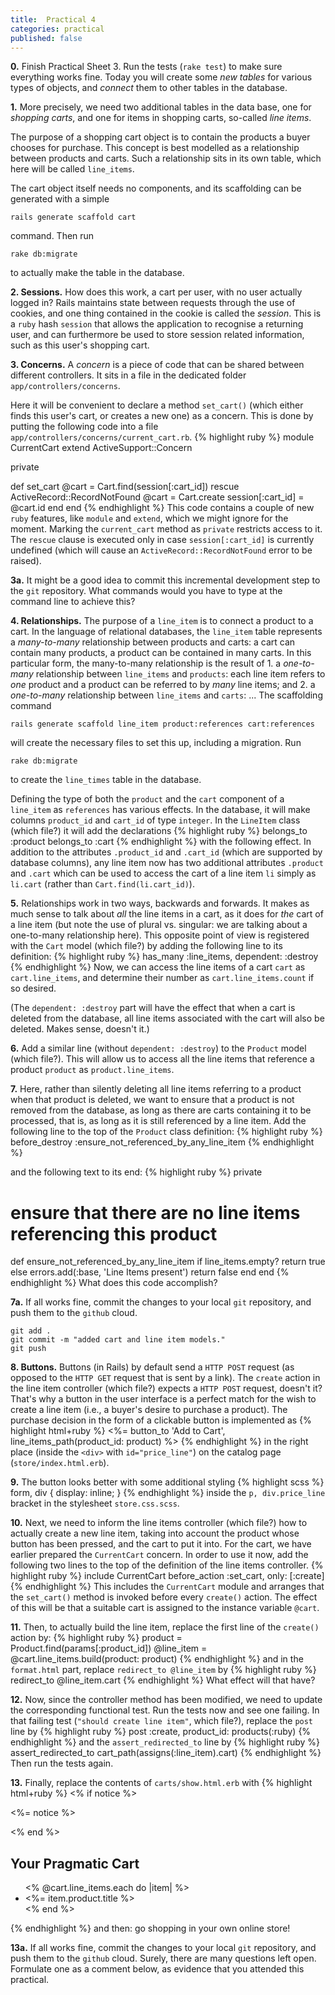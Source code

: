 ```yaml
---
title:  Practical 4
categories: practical
published: false
---
```


**0.** Finish Practical Sheet 3.  Run the tests (`rake test`) to make
sure everything works fine.
Today you will create some _new tables_ for various types of
objects, and _connect_ them to other tables in the database.


**1.** More precisely, we need two additional tables in the data base,
one for _shopping carts_, and one for items in shopping carts,
so-called _line items_.

The
purpose of a shopping cart object is to contain the products a buyer chooses for purchase. This concept is best modelled as a
relationship
between products and carts.  Such a relationship sits in its own table,
which here will be called `line_items`.

The cart object itself needs no components, and its scaffolding can be
generated with a simple

    rails generate scaffold cart

command.  Then run

    rake db:migrate

to actually make the table in the database.

**2. Sessions.** How does this work, a cart per user, with no user actually
logged in?  Rails maintains state between requests through the use of
cookies, and one thing contained in the cookie is called the
_session_.  This is a `ruby` hash `session` that allows the application to
recognise a returning user, and can furthermore be used to store
session related information, such as this user's shopping cart.


**3. Concerns.** A _concern_ is a piece of code that
can be shared between different controllers.  It sits in
a file in the dedicated folder `app/controllers/concerns`.

Here it will be convenient to declare a method `set_cart()`
(which either finds this user's cart, or creates a new one)
as a concern.  This is done by putting the following code
into a file `app/controllers/concerns/current_cart.rb`.
{% highlight ruby %}
module CurrentCart
  extend ActiveSupport::Concern

  private

  def set_cart
    @cart = Cart.find(session[:cart_id])
  rescue ActiveRecord::RecordNotFound
    @cart = Cart.create
    session[:cart_id] = @cart.id
  end
end
{% endhighlight %}
This code contains a couple of new `ruby` features, like `module` and `extend`,
which we might ignore for the moment.
Marking the `current_cart` method as `private` restricts access to it.  The
`rescue` clause is executed only in case
`session[:cart_id]` is currently undefined
(which will cause an
`ActiveRecord::RecordNotFound` error to be raised).

**3a.** It might be a good idea to commit this incremental development
step to the `git` repository.  What commands would you have to type at
the command line to achieve this?

**4. Relationships.**
The purpose of a `line_item`  is to connect a product to a cart.
In the language of relational databases,
the `line_item`
table represents a _many-to-many_ relationship between products and carts:
a cart can contain many products, a product can be contained in many carts.
In this particular form, the many-to-many relationship is the result of 1. a
_one-to-many_ relationship between `line_items`
and `products`: each line item refers to _one_ product
and a product can be referred to by _many_ line items;
and 2. a
_one-to-many_ relationship between `line_items`
and `carts`: ...
The scaffolding command

    rails generate scaffold line_item product:references cart:references

will create the necessary files to set this up, including a migration.  Run

    rake db:migrate

to create the `line_times` table in the database.

Defining the type of both the `product` and the `cart` component of a
`line_item` as `references` has various effects.  In the database,
it will make columns `product_id`  and `cart_id` of type `integer`.
In the `LineItem` class (which file?) it will add the declarations
{% highlight ruby %}
belongs_to :product
belongs_to :cart
{% endhighlight %}
with the following effect.  In addition to the attributes `.product_id`
and `.cart_id` (which are supported by database columns), any line item
now has two additional attributes `.product` and `.cart` which can be
used to access the cart of a line item `li` simply as `li.cart`
(rather than `Cart.find(li.cart_id)`).

**5.** Relationships work in two ways, backwards and forwards.  It makes as
much sense to talk about _all_ the line items in a cart, as it does
for _the_ cart of a line item (but note the use of plural vs. singular:
we are talking about a one-to-many relationship here). This opposite
point of view is registered with the `Cart` model (which file?)  by
adding the following line to its definition:
{% highlight ruby %}
has_many :line_items, dependent: :destroy
{% endhighlight %}
Now, we can access the line items of a cart `cart` as
`cart.line_items`, and determine their number
as `cart.line_items.count` if so desired.

(The `dependent: :destroy` part will have the effect that when
a cart is deleted from the database, all line items associated with
the cart will also be deleted.  Makes sense, doesn't it.)

**6.** Add a similar line (without `dependent: :destroy`) to
the `Product` model (which file?).  This will allow us to access all
the line items that reference a product `product` as
`product.line_items`.


**7.**
Here, rather than silently deleting all line items referring to a product when
that product is deleted, we want to ensure that a product is not
removed from the database, as long as there are carts containing it to
be processed, that is, as long as it is still referenced by a line
item.  Add the following line to the top of the `Product` class
definition:
{% highlight ruby %}
before_destroy :ensure_not_referenced_by_any_line_item
{% endhighlight %}

and the following text to its end:
{% highlight ruby %}
private

# ensure that there are no line items referencing this product
def ensure_not_referenced_by_any_line_item
  if line_items.empty?
    return true
  else
    errors.add(:base, 'Line Items present')
    return false
  end
end
{% endhighlight %}
What does this code accomplish?

**7a.** If all works fine, commit the changes to your local `git`
repository, and push them to the `github` cloud.

    git add .
    git commit -m "added cart and line item models."
    git push


**8. Buttons.**  Buttons (in Rails) by default send a `HTTP POST` request
(as opposed to the `HTTP GET` request that is sent by a link).
The `create` action in the line item controller
(which file?) expects a `HTTP POST` request, doesn't it?
That's why a button in the user interface is a perfect match for
the wish to create a line item (i.e., a buyer's desire to
purchase a product).
The purchase decision in the form of a clickable button
is implemented as
{% highlight html+ruby %}
<%= button_to 'Add to Cart', line_items_path(product_id: product) %>
{% endhighlight %}
in the right place (inside the `<div>` with `id="price_line"`) on the catalog page (`store/index.html.erb`).

**9.**  The button looks better with some additional styling
{% highlight scss %}
form, div {
  display: inline;
}
{% endhighlight %}
inside the `p, div.price_line` bracket in the stylesheet `store.css.scss`.

**10.**
Next, we need to inform the line items controller (which file?)
how to actually create a new line item, taking into account the product
whose button has been pressed, and the cart to put it into.
For the cart, we have earlier prepared the `CurrentCart` concern.
In order to use it now, add the following two lines
to the top of the definition of the line items controller.
{% highlight ruby %}
include CurrentCart
before_action :set_cart, only: [:create]
{% endhighlight %}
This includes the `CurrentCart` module and arranges that
the `set_cart()` method is invoked before every `create()` action.
The effect of this will be that a suitable cart is assigned to the instance
variable `@cart`.

**11.** Then, to actually build the line item, replace the first line of
the `create()` action by:
{% highlight ruby %}
product = Product.find(params[:product_id])
@line_item = @cart.line_items.build(product: product)
{% endhighlight %}
and in the `format.html` part, replace `redirect_to @line_item` by
{% highlight ruby %}
redirect_to @line_item.cart
{% endhighlight %}
What effect will that have?

**12.** Now, since the controller method has been modified, we
need to update the corresponding functional test.
Run the tests now and see one failing.
In that failing test (`"should create line item"`, which file?),
replace the `post` line by
{% highlight ruby %}
post :create, product_id: products(:ruby)
{% endhighlight %}
and the `assert_redirected_to` line by
{% highlight ruby %}
assert_redirected_to cart_path(assigns(:line_item).cart)
{% endhighlight %}
Then run the tests again.

**13.**
Finally, replace the contents of `carts/show.html.erb` with
{% highlight html+ruby %}
<% if notice %>
  <p id="notice"><%= notice %></p>
<% end %>

<h2>Your Pragmatic Cart</h2>
<ul>
  <% @cart.line_items.each do |item| %>
    <li><%= item.product.title %></li>
  <% end %>
</ul>
{% endhighlight %}
and then: go shopping in your own online store!

**13a.** If all works fine, commit the changes to your local `git`
repository, and push them to the `github` cloud.
Surely, there are many questions left open.  Formulate one
as a comment below, as evidence that you attended this practical.
